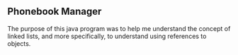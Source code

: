 ## Phonebook Manager

The purpose of this java program was to help me understand the concept of linked lists, and more specifically,
to understand using references to objects.
